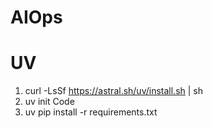 # AIOps

# UV
1. curl -LsSf https://astral.sh/uv/install.sh | sh
2. uv init Code
3. uv pip install -r requirements.txt
